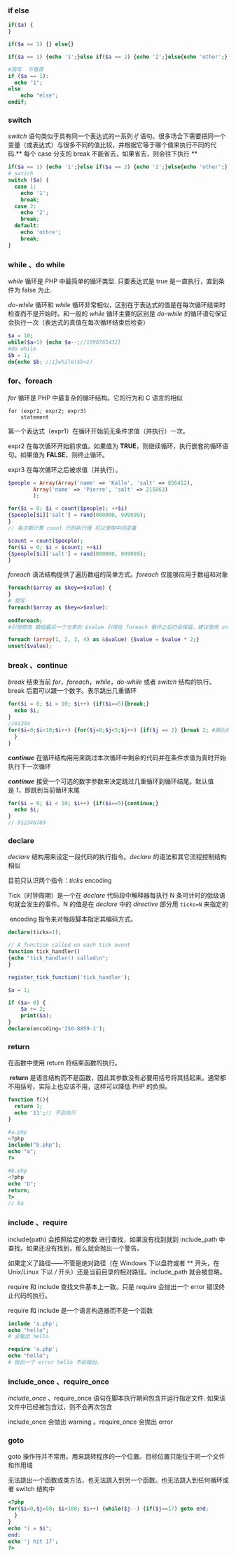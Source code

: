 ### if else

```php
if($a) {}

if($a == 1) {} else{}

if($a == 1) {echo '1';}else if($a == 2) {echo '2';}else{echo 'other';}

#简写  不推荐
if ($a == 1):
  echo "1";
else:
	echo "else";
endif;
```

### switch 

*switch* 语句类似于具有同一个表达式的一系列 *if* 语句。很多场合下需要把同一个变量（或表达式）与很多不同的值比较，并根据它等于哪个值来执行不同的代码.** 每个 case 分支的 break 不能省去，如果省去，则会往下执行 **

```php
if($a == 1) {echo '1';}else if($a == 2) {echo '2';}else{echo 'other';}
# swtich 
switch ($a) {
  case 1:
    echo '1';
    break;
  case 2:
    echo '2';
    break;
  default:
    echo 'othre';
    break;
}
```



### while 、do while 

*while* 循环是 PHP 中最简单的循环类型. 只要表达式是 true 是一直执行，直到条件为 false 为止.

*do-while* 循环和 *while* 循环非常相似，区别在于表达式的值是在每次循环结束时检查而不是开始时。和一般的 *while* 循环主要的区别是 *do-while* 的循环语句保证会执行一次（表达式的真值在每次循环结束后检查）

```php
$a = 10;
while($a>1) {echo $a--;//1098765432}
#do while
$b = 1;
do{echo $b; //1}while($b>1)
```



### for、foreach

*for* 循环是 PHP 中最复杂的循环结构。它的行为和 C 语言的相似

```
for (expr1; expr2; expr3)
    statement

```

第一个表达式（expr1）在循环开始前无条件求值（并执行）一次。

expr2 在每次循环开始前求值。如果值为 **TRUE**，则继续循环，执行嵌套的循环语句。如果值为 **FALSE**，则终止循环。

expr3 在每次循环之后被求值（并执行）。

```php
$people = Array(Array('name' => 'Kalle', 'salt' => 856412), 
        Array('name' => 'Pierre', 'salt' => 215863)
        );

for($i = 0; $i < count($people); ++$i)
{$people[$i]['salt'] = rand(000000, 999999);
}
// 每次都计算 count 代码执行慢 可以使用中间变量

$count = count($people);
for($i = 0; $i < $count; ++$i)
{$people[$i]['salt'] = rand(000000, 999999);
}
```

*foreach* 语法结构提供了遍历数组的简单方式。*foreach* 仅能够应用于数组和对象

```php
foreach($array as $key=>$value) {}
# 简写
foreach($array as $key=>$value):
  
endforeach;
#引用修改 数组最后一个元素的 $value 引用在 foreach 循环之后仍会保留。建议使用 unset() 来将其销毁。

foreach (array(1, 2, 3, 4) as &$value) {$value = $value * 2;}
unset($value);
```

### break 、continue

*break* 结束当前 *for*，*foreach*，*while*，*do-while* 或者 *switch* 结构的执行。break 后面可以跟一个数字。表示跳出几重循环

```php
for($i = 0; $i < 10; $i++) {if($i==5){break;}
  echo $i;
}
//01234
for($i=0;$i<10;$i++) {for($j=0;$j<5;$j++) {if($j == 2) {break 2; #跳出两层循环}
  }
}
```

***continue*** 在循环结构用用来跳过本次循环中剩余的代码并在条件求值为真时开始执行下一次循环

***continue*** 接受一个可选的数字参数来决定跳过几重循环到循环结尾。默认值是 *1*，即跳到当前循环末尾

```php
for($i = 0; $i < 10; $i++) {if($i==5){continue;}
  echo $i;
}
// 012346789
```



### declare

*declare* 结构用来设定一段代码的执行指令。*declare* 的语法和其它流程控制结构相似

目前只认识两个指令：*ticks*  encoding 

Tick（时钟周期）是一个在 *declare* 代码段中解释器每执行 N 条可计时的低级语句就会发生的事件。N 的值是在 *declare* 中的 *directive* 部分用 `ticks=N` 来指定的

 encoding 指令来对每段脚本指定其编码方式。

```php
declare(ticks=1);

// A function called on each tick event
function tick_handler()
{echo "tick_handler() called\n";
}

register_tick_function('tick_handler');

$a = 1;

if ($a> 0) {
    $a += 2;
    print($a);
}
declare(encoding='ISO-8859-1');
```



### return 

在函数中使用 return 将结束函数的执行。

 **return** 是语言结构而不是函数，因此其参数没有必要用括号将其括起来。通常都不用括号，实际上也应该不用，这样可以降低 PHP 的负担。

```php
function f(){
  return 1;
  echo '11';// 不会执行
}

#a.php
<?php
include("b.php");
echo "a";
?>

#b.php
<?php
echo "b";
return;
?>
// ba
```

### include 、require

include(path) 会按照给定的参数 进行查找，如果没有找到就到 include_path 中查找。如果还没有找到，那么就会抛出一个警告。

如果定义了路径——不管是绝对路径（在 Windows 下以盘符或者 *\* 开头，在 Unix/Linux 下以 */* 开头）还是当前目录的相对路径。include_path 就会被忽略。	

require 和 include 查找文件基本上一致。只是 require 会抛出一个 error 错误终止代码的执行。

require 和 include 是一个语言构造器而不是一个函数

```php
include 'a.php';
echo "hello";
# 会输出 hello

require 'a.php';
echo "hello";
# 抛出一个 error hello 不会输出。
```

### include_once 、require_once

*include_once* 、require_once 语句在脚本执行期间包含并运行指定文件. 如果该文件中已经被包含过，则不会再次包含

include_once 会抛出 warning 。require_once 会抛出 error



### goto

goto 操作符并不常用。用来跳转程序的一个位置。目标位置只能位于同一个文件和作用域

无法跳出一个函数或类方法，也无法跳入到另一个函数。也无法跳入到任何循环或者 switch 结构中

```php
<?php
for($i=0,$j=50; $i<100; $i++) {while($j--) {if($j==17) goto end; 
  }  
}
echo "i = $i";
end:
echo 'j hit 17';
?>
```

